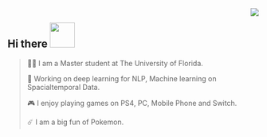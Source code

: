 <img align="right" src="https://github-readme-stats.vercel.app/api?username=danielqingz&?count_private=true&show_icons=true&theme=vue" />


<h2> Hi there <img src="https://media.giphy.com/media/mGcNjsfWAjY5AEZNw6/giphy.gif" width="50"></h2>


> <p align='left'>🙋‍♂️ I am a Master student at The University of Florida. </p>
> 
> <p align='left'>🔭 Working on deep learning for NLP, Machine learning on Spacialtemporal Data.</p>
> 
> <p align='left'>🎮 I enjoy playing games on PS4, PC, Mobile Phone and Switch. </p>
> 
> <p align='left'>☄️ I am a big fun of Pokemon. </p>
